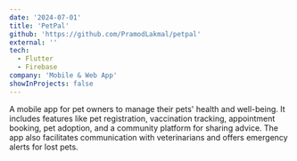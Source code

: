 ```yaml
---
date: '2024-07-01'
title: 'PetPal'
github: 'https://github.com/PramodLakmal/petpal'
external: ''
tech:
  - Flutter
  - Firebase
company: 'Mobile & Web App'
showInProjects: false
---
```


A mobile app for pet owners to manage their pets' health and well-being. It includes features like pet registration, vaccination tracking, appointment booking, pet adoption, and a community platform for sharing advice. The app also facilitates communication with veterinarians and offers emergency alerts for lost pets.